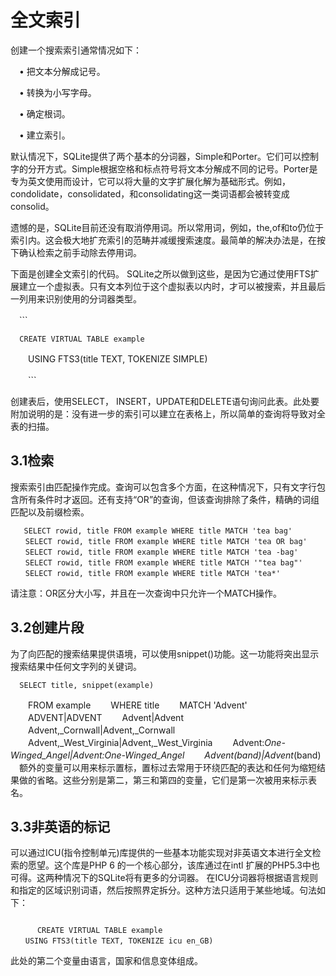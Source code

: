 # 全文索引

创建一个搜索索引通常情况如下：

　• 把文本分解成记号。

　• 转换为小写字母。

　• 确定根词。

　• 建立索引。

 默认情况下，SQLite提供了两个基本的分词器，Simple和Porter。它们可以控制字的分开方式。Simple根据空格和标点符号将文本分解成不同的记号。Porter是专为英文使用而设计，它可以将大量的文字扩展化解为基础形式。例如，condolidate，consolidated，和consolidating这一类词语都会被转变成consolid。

 遗憾的是，SQLite目前还没有取消停用词。所以常用词，例如，the,of和to仍位于索引内。这会极大地扩充索引的范畴并减缓搜索速度。最简单的解决办法是，在按下确认检索之前手动除去停用词。

下面是创建全文索引的代码。 SQLite之所以做到这些，是因为它通过使用FTS扩展建立一个虚拟表。只有文本列位于这个虚拟表以内时，才可以被搜索，并且最后一列用来识别使用的分词器类型。

  　```

      CREATE VIRTUAL TABLE example
　　USING FTS3(title TEXT, TOKENIZE SIMPLE)

　　```

 创建表后，使用SELECT， INSERT，UPDATE和DELETE语句询问此表。此处要附加说明的是：没有进一步的索引可以建立在表格上，所以简单的查询将导致对全表的扫描。

## 3.1检索

搜索索引由匹配操作完成。查询可以包含多个方面，在这种情况下，只有文字行包含所有条件时才返回。还有支持“OR”的查询，但该查询排除了条件，精确的词组匹配以及前缀检索。


 ```
    SELECT rowid, title FROM example WHERE title MATCH 'tea bag'
　　SELECT rowid, title FROM example WHERE title MATCH 'tea OR bag'
　　SELECT rowid, title FROM example WHERE title MATCH 'tea -bag'
　　SELECT rowid, title FROM example WHERE title MATCH '"tea bag"'
　　SELECT rowid, title FROM example WHERE title MATCH 'tea*'

```
请注意：OR区分大小写，并且在一次查询中只允许一个MATCH操作。

## 3.2创建片段


为了向匹配的搜索结果提供语境，可以使用snippet()功能。这一功能将突出显示搜索结果中任何文字列的关键词。

      SELECT title, snippet(example)
　　FROM example
　　WHERE title
　　MATCH 'Advent'
　　ADVENT|ADVENT
　　Advent|Advent
　　Advent,_Cornwall|Advent,_Cornwall
　　Advent,_West_Virginia|Advent,_West_Virginia
　　Advent:_One-Winged_Angel|Advent:_One-Winged_Angel
　　Advent_(band)|Advent_(band)
　额外的变量可以用来标示置标，置标过去常用于环绕匹配的表达和任何为缩短结果做的省略。这些分别是第二，第三和第四的变量，它们是第一次被用来标示表名。

## 3.3非英语的标记

 可以通过ICU(指令控制单元)库提供的一些基本功能实现对非英语文本进行全文检索的愿望。这个库是PHP 6 的一个核心部分，该库通过在intl 扩展的PHP5.3中也可得。这两种情况下的SQLite将有更多的分词器。
 在ICU分词器将根据语言规则和指定的区域识别词语，然后按照界定拆分。这种方法只适用于某些地域。句法如下：

```

      CREATE VIRTUAL TABLE example
　　USING FTS3(title TEXT, TOKENIZE icu en_GB)
```

此处的第二个变量由语言，国家和信息变体组成。














